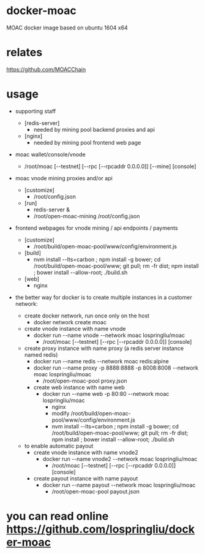 # docker-moac
MOAC docker image based on ubuntu 1604 x64

# relates
https://github.com/MOACChain

# usage
- supporting staff
  - [redis-server]
    - needed by mining pool backend proxies and api
  - [nginx]
    - needed by mining pool frontend web page
- moac wallet/console/vnode
  - /root/moac [--testnet] [--rpc [--rpcaddr 0.0.0.0]] [--mine] [console]
- moac vnode mining proxies and/or api
  - [customize]
    - /root/config.json
  - [run]
    - redis-server &
    - /root/open-moac-mining /root/config.json

- frontend webpages for vnode mining / api endpoints / payments
  - [customize]
    - /root/build/open-moac-pool/www/config/environment.js
  - [build]
    - nvm install --lts=carbon ; npm install -g bower;  cd /root/build/open-moac-pool/www; git pull; rm -fr dist; npm install ; bower install --allow-root; ./build.sh
  - [web]
    - nginx

- the better way for docker is to create multiple instances in a customer network:
  - create docker network, run once only on the host
    - docker network create moac
  - create vnode instance with name vnode
    - docker run --name vnode --network moac lospringliu/moac
      - /root/moac [--testnet] [--rpc [--rpcaddr 0.0.0.0]] [console]
  - create proxy instance with name proxy (a redis server instance named redis)
    - docker run --name redis --network moac redis:alpine
    - docker run --name proxy -p 8888:8888 -p 8008:8008 --network moac lospringliu/moac
      - /root/open-moac-pool proxy.json
    - create web instance with name web
      - docker run --name web -p 80:80 --network moac lospringliu/moac
        - nginx
        - modify /root/build/open-moac-pool/www/config/environment.js
        - nvm install --lts=carbon ; npm install -g bower;  cd /root/build/open-moac-pool/www; git pull; rm -fr dist; npm install ; bower install --allow-root; ./build.sh
   - to enable automatic payout
     - create vnode instance with name vnode2
       - docker run --name vnode2 --network moac lospringliu/moac
         - /root/moac [--testnet] [--rpc [--rpcaddr 0.0.0.0]] [console]
     - create payout instance with name payout
       - docker run --name payout --network moac lospringliu/moac
         - /root/open-moac-pool payout.json

# you can read online https://github.com/lospringliu/docker-moac
